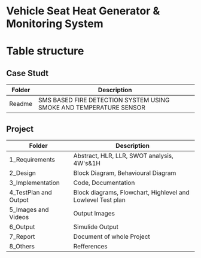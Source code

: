# Vehicle Seat Heat Generator & Monitoring System

# Table structure

## Case Studt
|Folder| Description|
|-|-|
|Readme|SMS BASED FIRE DETECTION SYSTEM USING SMOKE AND TEMPERATURE SENSOR|

## Project 
|Folder| Description|
|-|-|
|1_Requirements|Abstract, HLR, LLR, SWOT analysis, 4W's&1H| 
|2_Design|Block Diagram, Behavioural Diagram|
|3_Implementation|Code, Documentation| 
|4_TestPlan and Outpot| Block diagrams, Flowchart, Highlevel and Lowlevel Test plan|
|5_Images and Videos| Output Images|
|6_Output| Simulide Output|
|7_Report| Document of whole Project|
|8_Others|Refferences|

